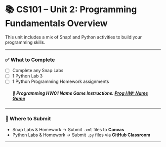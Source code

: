 # 📚 CS101 – Unit 2: Programming Fundamentals Overview

This unit includes a mix of Snap! and Python activities to build your programming skills.

---

### ✅ What to Complete
- [ ] Complete any Snap Labs
- [ ] 1 Python Lab 3
- [ ] 1 Python Programming Homework assignments
     ##### 📌 Programming HW01 Name Game Instructions: [Prog HW: Name Game](ProgHW/NameGame_README.md)
---

### 📂 Where to Submit
- Snap Labs & Homework → Submit `.xml` files to **Canvas**
- Python Labs & Homework → Submit `.py` files via **GitHub Classroom**

---
